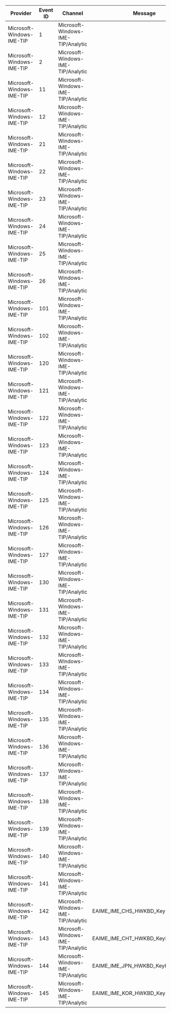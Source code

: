 Provider                   |  Event ID  |  Channel                             |  Message
---------------------------|------------|--------------------------------------|-------------------------------------
Microsoft-Windows-IME-TIP  |  1         |  Microsoft-Windows-IME-TIP/Analytic  |
Microsoft-Windows-IME-TIP  |  2         |  Microsoft-Windows-IME-TIP/Analytic  |
Microsoft-Windows-IME-TIP  |  11        |  Microsoft-Windows-IME-TIP/Analytic  |
Microsoft-Windows-IME-TIP  |  12        |  Microsoft-Windows-IME-TIP/Analytic  |
Microsoft-Windows-IME-TIP  |  21        |  Microsoft-Windows-IME-TIP/Analytic  |
Microsoft-Windows-IME-TIP  |  22        |  Microsoft-Windows-IME-TIP/Analytic  |
Microsoft-Windows-IME-TIP  |  23        |  Microsoft-Windows-IME-TIP/Analytic  |
Microsoft-Windows-IME-TIP  |  24        |  Microsoft-Windows-IME-TIP/Analytic  |
Microsoft-Windows-IME-TIP  |  25        |  Microsoft-Windows-IME-TIP/Analytic  |
Microsoft-Windows-IME-TIP  |  26        |  Microsoft-Windows-IME-TIP/Analytic  |
Microsoft-Windows-IME-TIP  |  101       |  Microsoft-Windows-IME-TIP/Analytic  |
Microsoft-Windows-IME-TIP  |  102       |  Microsoft-Windows-IME-TIP/Analytic  |
Microsoft-Windows-IME-TIP  |  120       |  Microsoft-Windows-IME-TIP/Analytic  |
Microsoft-Windows-IME-TIP  |  121       |  Microsoft-Windows-IME-TIP/Analytic  |
Microsoft-Windows-IME-TIP  |  122       |  Microsoft-Windows-IME-TIP/Analytic  |
Microsoft-Windows-IME-TIP  |  123       |  Microsoft-Windows-IME-TIP/Analytic  |
Microsoft-Windows-IME-TIP  |  124       |  Microsoft-Windows-IME-TIP/Analytic  |
Microsoft-Windows-IME-TIP  |  125       |  Microsoft-Windows-IME-TIP/Analytic  |
Microsoft-Windows-IME-TIP  |  126       |  Microsoft-Windows-IME-TIP/Analytic  |
Microsoft-Windows-IME-TIP  |  127       |  Microsoft-Windows-IME-TIP/Analytic  |
Microsoft-Windows-IME-TIP  |  130       |  Microsoft-Windows-IME-TIP/Analytic  |
Microsoft-Windows-IME-TIP  |  131       |  Microsoft-Windows-IME-TIP/Analytic  |
Microsoft-Windows-IME-TIP  |  132       |  Microsoft-Windows-IME-TIP/Analytic  |
Microsoft-Windows-IME-TIP  |  133       |  Microsoft-Windows-IME-TIP/Analytic  |
Microsoft-Windows-IME-TIP  |  134       |  Microsoft-Windows-IME-TIP/Analytic  |
Microsoft-Windows-IME-TIP  |  135       |  Microsoft-Windows-IME-TIP/Analytic  |
Microsoft-Windows-IME-TIP  |  136       |  Microsoft-Windows-IME-TIP/Analytic  |
Microsoft-Windows-IME-TIP  |  137       |  Microsoft-Windows-IME-TIP/Analytic  |
Microsoft-Windows-IME-TIP  |  138       |  Microsoft-Windows-IME-TIP/Analytic  |
Microsoft-Windows-IME-TIP  |  139       |  Microsoft-Windows-IME-TIP/Analytic  |
Microsoft-Windows-IME-TIP  |  140       |  Microsoft-Windows-IME-TIP/Analytic  |
Microsoft-Windows-IME-TIP  |  141       |  Microsoft-Windows-IME-TIP/Analytic  |
Microsoft-Windows-IME-TIP  |  142       |  Microsoft-Windows-IME-TIP/Analytic  |  EAIME_IME_CHS_HWKBD_KeyProcess_Info
Microsoft-Windows-IME-TIP  |  143       |  Microsoft-Windows-IME-TIP/Analytic  |  EAIME_IME_CHT_HWKBD_KeyProcess_Info
Microsoft-Windows-IME-TIP  |  144       |  Microsoft-Windows-IME-TIP/Analytic  |  EAIME_IME_JPN_HWKBD_KeyProcess_Info
Microsoft-Windows-IME-TIP  |  145       |  Microsoft-Windows-IME-TIP/Analytic  |  EAIME_IME_KOR_HWKBD_KeyProcess_Info